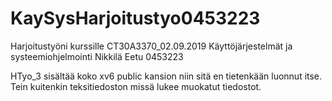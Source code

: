 # KaySysHarjoitustyo0453223

Harjoitustyöni kurssille CT30A3370_02.09.2019 Käyttöjärjestelmät ja systeemiohjelmointi
Nikkilä Eetu 0453223

HTyo_3 sisältää koko xv6 public kansion niin sitä en tietenkään luonnut itse. Tein kuitenkin teksitiedoston missä lukee muokatut tiedostot.
